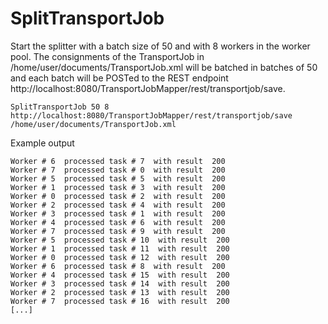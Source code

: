 # SplitTransportJob

Start the splitter with a batch size of 50 and with 8 workers in the worker pool. The consignments of the TransportJob in /home/user/documents/TransportJob.xml will be batched in batches of 50 and each batch will be POSTed to the REST endpoint http://localhost:8080/TransportJobMapper/rest/transportjob/save.

```
SplitTransportJob 50 8 http://localhost:8080/TransportJobMapper/rest/transportjob/save /home/user/documents/TransportJob.xml
```

Example output

```
Worker # 6  processed task # 7  with result  200
Worker # 7  processed task # 0  with result  200
Worker # 5  processed task # 5  with result  200
Worker # 1  processed task # 3  with result  200
Worker # 0  processed task # 2  with result  200
Worker # 2  processed task # 4  with result  200
Worker # 3  processed task # 1  with result  200
Worker # 4  processed task # 6  with result  200
Worker # 7  processed task # 9  with result  200
Worker # 5  processed task # 10  with result  200
Worker # 1  processed task # 11  with result  200
Worker # 0  processed task # 12  with result  200
Worker # 6  processed task # 8  with result  200
Worker # 4  processed task # 15  with result  200
Worker # 3  processed task # 14  with result  200
Worker # 2  processed task # 13  with result  200
Worker # 7  processed task # 16  with result  200
[...]
```
